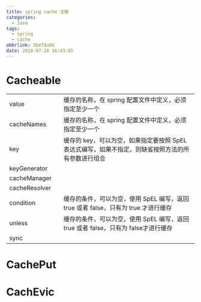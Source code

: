 ```yaml
---
title: spring cache 注解
categories:
  - Java
tags:
  - spring
  - cache
abbrlink: 3bef8a86
date: 2018-07-18 16:43:05
---
```






# Cacheable

|               |      |                                                              |
| ------------- | ---- | ------------------------------------------------------------ |
| value         |      | 缓存的名称，在 spring 配置文件中定义，必须指定至少一个       |
| cacheNames    |      | 缓存的名称，在 spring 配置文件中定义，必须指定至少一个       |
| key           |      | 缓存的 key，可以为空，如果指定要按照 SpEL 表达式编写，如果不指定，则缺省按照方法的所有参数进行组合 |
| keyGenerator  |      |                                                              |
| cacheManager  |      |                                                              |
| cacheResolver |      |                                                              |
| condition     |      | 缓存的条件，可以为空，使用 SpEL 编写，返回 true 或者 false，只有为 true 才进行缓存 |
| unless        |      | 缓存的条件，可以为空，使用 SpEL 编写，返回 true 或者 false，只有为 false才进行缓存 |
| sync          |      |                                                              |





# CachePut











# CachEvic



